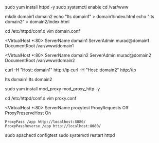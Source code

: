 sudo yum install httpd -y
sudo systemctl enable cd /var/www

mkdir domain1 domain2
echo "Its domain1" > domain1/index.html
echo "Its domain2" > domain2/index.html

cd /etc/httpd/conf.d
vim domain.conf

<VirtualHost *:80>
    ServerName domain1
    ServerAdmin murad@domain1
    DocumentRoot /var/www/domain1
</VirtualHost>

<VirtualHost *:80>
    ServerName domain2
    ServerAdmin murad@domain2
    DocumentRoot /var/www/domain2
</VirtualHost>

curl -H "Host: domain1" http://ip
curl -H "Host: domain2" http://ip

Its domain1
Its domain2

sudo yum install mod_proxy mod_proxy_http -y

cd /etc/httpd/conf.d
vim proxy.conf

<VirtualHost *:80>
    ServerName proxytest
    ProxyRequests Off
    ProxyPreserveHost On

    ProxyPass /app http://localhost:8080/
    ProxyPassReverse /app http://localhost:8080/
</VirtualHost>

sudo apachectl configtest
sudo systemctl restart httpd
